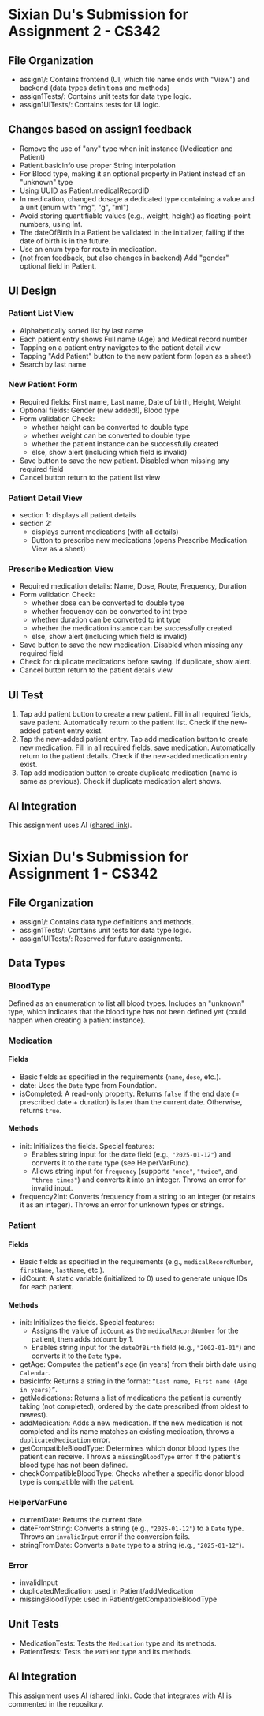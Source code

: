 # Sixian Du's Submission for Assignment 2 - CS342
## File Organization
- assign1/: Contains frontend (UI, which file name ends with "View") and backend (data types definitions and methods)
- assign1Tests/: Contains unit tests for data type logic.
- assign1UITests/: Contains tests for UI logic.

## Changes based on assign1 feedback
* Remove the use of "any" type when init instance (Medication and Patient)
* Patient.basicInfo use proper String interpolation
* For Blood type, making it an optional property in Patient instead of an "unknown" type
* Using UUID as Patient.medicalRecordID
* In medication, changed dosage a dedicated type containing a value and a unit (enum with "mg", "g", "ml")
* Avoid storing quantifiable values (e.g., weight, height) as floating-point numbers, using Int.
* The dateOfBirth in a Patient be validated in the initializer, failing if the date of birth is in the future.
* Use an enum type for route in medication.
* (not from feedback, but also changes in backend) Add "gender" optional field in Patient.

## UI Design
### Patient List View
* Alphabetically sorted list by last name
* Each patient entry shows Full name (Age) and Medical record number
* Tapping on a patient entry navigates to the patient detail view
* Tapping "Add Patient" button to the new patient form (open as a sheet)
* Search by last name

### New Patient Form
* Required fields: First name, Last name, Date of birth, Height, Weight
* Optional fields: Gender (new added!), Blood type
* Form validation Check: 
    * whether height can be converted to double type
    * whether weight can be converted to double type
    * whether the patient instance can be successfully created
    * else, show alert (including which field is invalid)
* Save button to save the new patient. Disabled when missing any required field
* Cancel button return to the patient list view

### Patient Detail View
* section 1: displays all patient details
* section 2: 
    * displays current medications (with all details)
    * Button to prescribe new medications (opens Prescribe Medication View as a sheet)

### Prescribe Medication View
* Required medication details: Name, Dose, Route, Frequency, Duration
* Form validation Check: 
    * whether dose can be converted to double type
    * whether frequency can be converted to int type
    * whether duration can be converted to int type
    * whether the medication instance can be successfully created
    * else, show alert (including which field is invalid)
* Save button to save the new medication. Disabled when missing any required field
* Check for duplicate medications before saving. If duplicate, show alert.
* Cancel button return to the patient details view

## UI Test
1. Tap add patient button to create a new patient. Fill in all required fields, save patient. Automatically return to the patient list. Check if the new-added patient entry exist.
2. Tap the new-added patient entry. Tap add medication button to create new medication. Fill in all required fields, save medication. Automatically return to the patient details. Check if the new-added medication entry exist.
3. Tap add medication button to create duplicate medication (name is same as previous). Check if duplicate medication alert shows.

## AI Integration
This assignment uses AI ([shared link](https://chatgpt.com/share/678b2759-d588-8006-9938-5aef806a3117)).


# Sixian Du's Submission for Assignment 1 - CS342

## File Organization
- assign1/: Contains data type definitions and methods.
- assign1Tests/: Contains unit tests for data type logic.
- assign1UITests/: Reserved for future assignments.

## Data Types
### BloodType
Defined as an enumeration to list all blood types. Includes an "unknown" type, which indicates that the blood type has not been defined yet (could happen when creating a patient instance).

### Medication
#### Fields
- Basic fields as specified in the requirements (`name`, `dose`, etc.).
- date: Uses the `Date` type from Foundation.
- isCompleted: A read-only property. Returns `false` if the end date (= prescribed date + duration) is later than the current date. Otherwise, returns `true`.

#### Methods
- init: Initializes the fields. Special features:
  - Enables string input for the `date` field (e.g., `"2025-01-12"`) and converts it to the `Date` type (see HelperVarFunc).
  - Allows string input for `frequency` (supports `"once"`, `"twice"`, and `"three times"`) and converts it into an integer. Throws an error for invalid input.
- frequency2Int: Converts frequency from a string to an integer (or retains it as an integer). Throws an error for unknown types or strings.

### Patient
#### Fields
- Basic fields as specified in the requirements (e.g., `medicalRecordNumber`, `firstName`, `lastName`, etc.).
- idCount: A static variable (initialized to 0) used to generate unique IDs for each patient.

#### Methods
- init: Initializes the fields. Special features:
  - Assigns the value of `idCount` as the `medicalRecordNumber` for the patient, then adds `idCount` by 1.
  - Enables string input for the `dateOfBirth` field (e.g., `"2002-01-01"`) and converts it to the `Date` type.
- getAge: Computes the patient's age (in years) from their birth date using `Calendar`.
- basicInfo: Returns a string in the format: `“Last name, First name (Age in years)”`.
- getMedications: Returns a list of medications the patient is currently taking (not completed), ordered by the date prescribed (from oldest to newest).
- addMedication: Adds a new medication. If the new medication is not completed and its name matches an existing medication, throws a `duplicatedMedication` error.
- getCompatibleBloodType: Determines which donor blood types the patient can receive. Throws a `missingBloodType` error if the patient's blood type has not been defined.
- checkCompatibleBloodType: Checks whether a specific donor blood type is compatible with the patient.

### HelperVarFunc
- currentDate: Returns the current date.
- dateFromString: Converts a string (e.g., `"2025-01-12"`) to a `Date` type. Throws an `invalidInput` error if the conversion fails.
- stringFromDate: Converts a `Date` type to a string (e.g., `"2025-01-12"`).

### Error
- invalidInput
- duplicatedMedication: used in Patient/addMedication
- missingBloodType: used in Patient/getCompatibleBloodType

## Unit Tests
- MedicationTests: Tests the `Medication` type and its methods.
- PatientTests: Tests the `Patient` type and its methods.

## AI Integration
This assignment uses AI ([shared link](https://chatgpt.com/share/67847a20-e3bc-8006-a71a-78200aba8baa)). Code that integrates with AI is commented in the repository.
